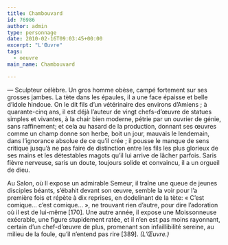 ```yaml
---
title: Chambouvard
id: 76986
author: admin
type: personnage
date: 2010-02-16T09:03:45+00:00
excerpt: "L'Œuvre"
tags:
  - oeuvre
main_name: Chambouvard

---
```

— Sculpteur célèbre. Un gros homme obèse, campé fortement sur ses grosses jambes. La tète dans les épaules, il a une face épaisse et belle d&rsquo;idole hindoue. On le dit fils d&rsquo;un vétérinaire des environs d&rsquo;Amiens ; à quarante-cinq ans, il est déjà l&rsquo;auteur de vingt chefs-d&rsquo;œuvre de statues simples et vivantes, à la chair bien moderne, pétrie par un ouvrier de génie, sans raffinement; et cela au hasard de la production, donnant ses œuvres comme un champ donne son herbe, boit un jour, mauvais le lendemain, dans l&rsquo;ignorance absolue de ce qu&rsquo;il crée ; il pousse le manque de sens critique jusqu&rsquo;à ne pas faire de distinction entre les fils les plus glorieux de ses mains et les détestables magots qu&rsquo;il lui arrive de lâcher parfois. Saris fièvre nerveuse, saris un doute, toujours solide et convaincu, il a un orgueil de dieu.

Au Salon, où Il expose un admirable Semeur, il traîne une queue de jeunes disciples béants, s&rsquo;ébahit devant son œuvre, semble la voir pour l&rsquo;a première fois et répète à dix reprises, en dodelinant de la tète: « C&rsquo;est comique&#8230; c&rsquo;est comique&#8230; », ne trouvant rien d&rsquo;autre, pour dire l&rsquo;adoration où il est de lui-même [170]. Une autre année, il expose une Moissonneuse exécrable, une figure stupidement ratée, et il n&rsquo;en est pas moins rayonnant, certain d&rsquo;un chef-d&rsquo;œuvre de plus, promenant son infaillibilité sereine, au milieu de la foule, qu&rsquo;il n&rsquo;entend pas rire [389]. _(L&rsquo;Œuvre.)_